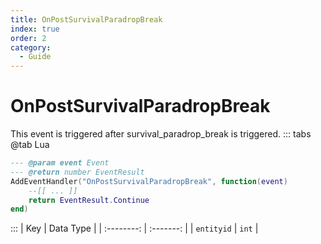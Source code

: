```yaml
---
title: OnPostSurvivalParadropBreak
index: true
order: 2
category:
  - Guide
---
```


# OnPostSurvivalParadropBreak
This event is triggered after survival_paradrop_break is triggered.
::: tabs
@tab Lua
```lua
--- @param event Event
--- @return number EventResult
AddEventHandler("OnPostSurvivalParadropBreak", function(event)
    --[[ ... ]]
    return EventResult.Continue
end)
```

:::
|     Key    | Data Type |
| :--------: | :-------: |
| `entityid` |   `int`   |
